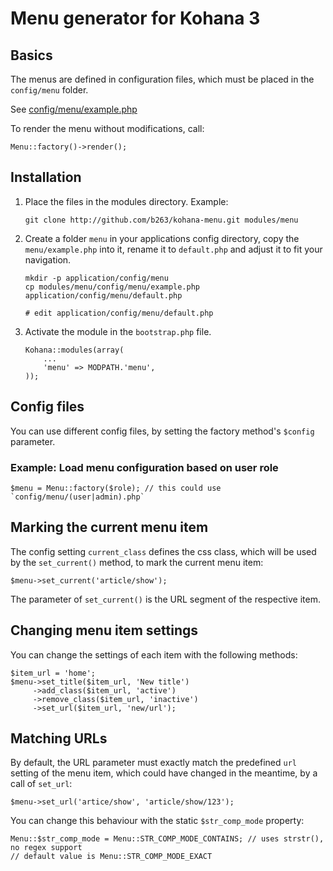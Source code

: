 # Menu generator for Kohana 3

## Basics

The menus are defined in configuration files, which must be placed in the `config/menu` folder.

See [config/menu/example.php](http://github.com/b263/kohana-menu/blob/master/config/menu/example.php)

To render the menu without modifications, call:

	Menu::factory()->render();

## Installation

1.	Place the files in the modules directory. Example:

		git clone http://github.com/b263/kohana-menu.git modules/menu

2.	Create a folder `menu` in your applications config directory, copy the `menu/example.php` into it, rename it to `default.php` and adjust it to fit your navigation.

		mkdir -p application/config/menu
		cp modules/menu/config/menu/example.php application/config/menu/default.php

		# edit application/config/menu/default.php

3.	Activate the module in the `bootstrap.php` file.

		Kohana::modules(array(
			...
			'menu' => MODPATH.'menu',
		));

## Config files

You can use different config files, by setting the factory method's `$config` parameter.

### Example: Load menu configuration based on user role

	$menu = Menu::factory($role); // this could use `config/menu/(user|admin).php`

## Marking the current menu item

The config setting `current_class` defines the css class, which will be used by the `set_current()` method, to mark the current menu item:

	$menu->set_current('article/show');

The parameter of `set_current()` is the URL segment of the respective item.

## Changing menu item settings

You can change the settings of each item with the following methods:

	$item_url = 'home';
	$menu->set_title($item_url, 'New title')
		 ->add_class($item_url, 'active')
		 ->remove_class($item_url, 'inactive')
		 ->set_url($item_url, 'new/url');

## Matching URLs

By default, the URL parameter must exactly match the predefined `url` setting of the menu item, which could have changed in the meantime, by a call of `set_url`:

	$menu->set_url('artice/show', 'article/show/123');

You can change this behaviour with the static `$str_comp_mode` property:

	Menu::$str_comp_mode = Menu::STR_COMP_MODE_CONTAINS; // uses strstr(), no regex support
	// default value is Menu::STR_COMP_MODE_EXACT